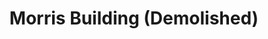 ---
categories:
- '1960'
events:
- audio_id: sa-rwb-013
  building: Morris Building (Demolished)
  categories: morris-building-(demolished)
  description: A group of students hold a rally to support better wages and working
    conditions for non-academic workers on campus. The protest is organized by the
    Society of Afro-American Culture and an offshoot of Students for a Democratic
    Society calling themselves "The Group."
  event_decade: '1960'
  event_id: '81'
  excerpt: A group of students hold a rally to support better wages and working conditions
    for non-academic workers on campus. The protest is organized by the Society of
    Afro-American Culture and an offshoot of Students for a Democratic Society calling
    themselves "The Group."
  iiif_crop: null
  image id (orig): '0004104'
  image_caption: null
  image_id: '0004104'
  image_type: null
  redirect_from: /events/19/index.html
  start_date: 01/01/1969
  title: Student Rally
  year: '1969'
lat: '35.784734'
layout: post
lng: '-78.666626'
order: 30
permalink: places/morris-building-demolished/
place: morris-building-demolished
title: Morris Building (Demolished)

---